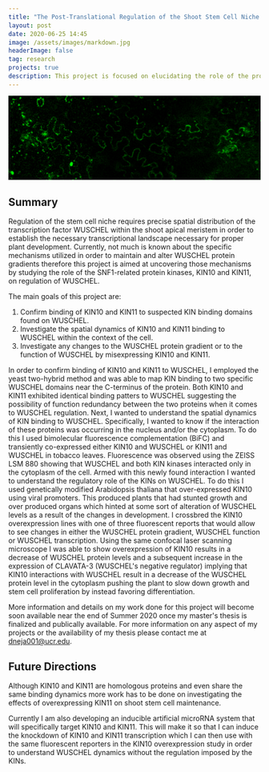 ```yaml
---
title: "The Post-Translational Regulation of the Shoot Stem Cell Niche: KIN10 and KIN11"
layout: post
date: 2020-06-25 14:45
image: /assets/images/markdown.jpg
headerImage: false
tag: research
projects: true
description: This project is focused on elucidating the role of the protein kinasases KIN10 and KIN11 on the post-translational regulation of WUSCHEL
---
```


![BiFC Images for Website](https://github.com/DariushNejad/DariushNejad/blob/gh-pages/assets/images/BiFC%20Images%20for%20Website.png)

## Summary

Regulation of the stem cell niche requires precise spatial distribution of the transcription factor WUSCHEL within the shoot apical meristem in order to establish the necessary transcriptional landscape necessary for proper plant development. Currently, not much is known about the specific mechanisms utilized in order to maintain and alter WUSCHEL protein gradients therefore this project is aimed at uncovering those mechanisms by studying the role of the SNF1-related protein kinases, KIN10 and KIN11, on regulation of WUSCHEL. 

The main goals of this project are:
1. Confirm binding of KIN10 and KIN11 to suspected KIN binding domains found on WUSCHEL.
2. Investigate the spatial dynamics of KIN10 and KIN11 binding to WUSCHEL within the context of the cell.
3. Investigate any changes to the WUSCHEL protein gradient or to the function of WUSCHEL by misexpressing KIN10 and KIN11. 

In order to confirm binding of KIN10 and KIN11 to WUSCHEL, I employed the yeast two-hybrid method and was able to map KIN binding to two specific WUSCHEL domains near the C-terminus of the protein. Both KIN10 and KIN11 exhibited identical binding patters to WUSCHEL suggesting the possibility of function redundancy between the two proteins when it comes to WUSCHEL regulation. Next, I wanted to understand the spatial dynamics of KIN binding to WUSCHEL. Specifically, I wanted to know if the interaction of these proteins was occurring in the nucleus and/or the cytoplasm. To do this I used bimolecular fluorescence complementation (BiFC) and transiently co-expressed either KIN10 and WUSCHEL or KIN11 and WUSCHEL in tobacco leaves. Fluorescence was observed using the ZEISS LSM 880 showing that WUSCHEL and both KIN kinases interacted only in the cytoplasm of the cell. Armed with this newly found interaction I wanted to understand the regulatory role of the KINs on WUSCHEL. To do this I used genetically modified Arabidopsis thaliana that over-expressed KIN10 using viral promoters. This produced plants that had stunted growth and over produced organs which hinted at some sort of alteration of WUSCHEL levels as a result of the changes in development. I crossbred the KIN10 overexpression lines with one of three fluorescent reports that would allow to see changes in either the WUSCHEL protein gradient, WUSCHEL function or WUSCHEL transcription. Using the same confocal laser scanning microscope I was able to show overexpression of KIN10 results in a decrease of WUSCHEL protein levels and a subsequent increase in the expression of CLAVATA-3 (WUSCHEL's negative regulator) implying that KIN10 interactions with WUSCHEL result in a decrease of the WUSCHEL protein level in the cytoplasm pushing the plant to slow down growth and stem cell proliferation by instead favoring differentiation.       

More information and details on my work done for this project will become soon available near the end of Summer 2020 once my master's thesis is finalized and publically available. For more information on any aspect of my projects or the availability of my thesis please contact me at dneja001@ucr.edu.   

## Future Directions

Although KIN10 and KIN11 are homologous proteins and even share the same binding dynamics more work has to be done on investigating the effects of overexpressing KIN11 on shoot stem cell maintenance.

Currently I am also developing an inducible artificial microRNA system that will specifically target KIN10 and KIN11. This will make it so that I can induce the knockdown of KIN10 and KIN11 transcription which I can then use with the same fluorescent reporters in the KIN10 overexpression study in order to understand WUSCHEL dynamics without the regulation imposed by the KINs. 
